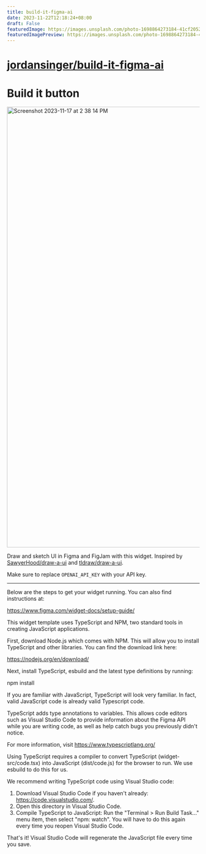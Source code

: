 ```yaml
---
title: build-it-figma-ai
date: 2023-11-22T12:18:24+08:00
draft: False
featuredImage: https://images.unsplash.com/photo-1698864273184-41cf2052196b?ixid=M3w0NjAwMjJ8MHwxfHJhbmRvbXx8fHx8fHx8fDE3MDA2MjY1NTZ8&ixlib=rb-4.0.3
featuredImagePreview: https://images.unsplash.com/photo-1698864273184-41cf2052196b?ixid=M3w0NjAwMjJ8MHwxfHJhbmRvbXx8fHx8fHx8fDE3MDA2MjY1NTZ8&ixlib=rb-4.0.3
---
```


# [jordansinger/build-it-figma-ai](https://github.com/jordansinger/build-it-figma-ai)

# Build it button

<img width="1150" alt="Screenshot 2023-11-17 at 2 38 14 PM" src="https://github.com/jordansinger/build-it-figma-ai/assets/110813/885bc2a1-cd34-41c7-b36b-ed1d5783e453">

Draw and sketch UI in Figma and FigJam with this widget. Inspired by [SawyerHood/draw-a-ui](https://github.com/SawyerHood/draw-a-ui) and [tldraw/draw-a-ui](https://github.com/tldraw/draw-a-ui).

Make sure to replace `OPENAI_API_KEY` with your API key.

---

Below are the steps to get your widget running. You can also find instructions at:

https://www.figma.com/widget-docs/setup-guide/

This widget template uses TypeScript and NPM, two standard tools in creating JavaScript applications.

First, download Node.js which comes with NPM. This will allow you to install TypeScript and other
libraries. You can find the download link here:

https://nodejs.org/en/download/

Next, install TypeScript, esbuild and the latest type definitions by running:

npm install

If you are familiar with JavaScript, TypeScript will look very familiar. In fact, valid JavaScript code
is already valid Typescript code.

TypeScript adds type annotations to variables. This allows code editors such as Visual Studio Code
to provide information about the Figma API while you are writing code, as well as help catch bugs
you previously didn't notice.

For more information, visit https://www.typescriptlang.org/

Using TypeScript requires a compiler to convert TypeScript (widget-src/code.tsx) into JavaScript (dist/code.js)
for the browser to run. We use esbuild to do this for us.

We recommend writing TypeScript code using Visual Studio code:

1. Download Visual Studio Code if you haven't already: https://code.visualstudio.com/.
2. Open this directory in Visual Studio Code.
3. Compile TypeScript to JavaScript: Run the "Terminal > Run Build Task..." menu item,
   then select "npm: watch". You will have to do this again every time
   you reopen Visual Studio Code.

That's it! Visual Studio Code will regenerate the JavaScript file every time you save.
